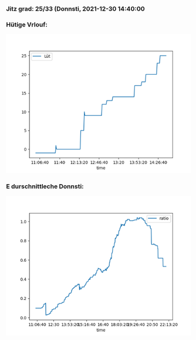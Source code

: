 ### Jitz grad: 25/33 (Donnsti, 2021-12-30 14:40:00

### Hütige Vrlouf:
![Graph](Today.png)

### E durschnittleche Donnsti:
![Graph](Donnsti.png)